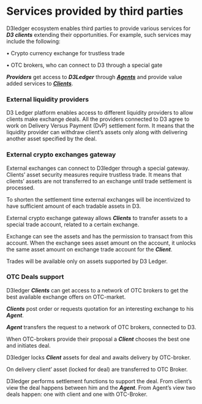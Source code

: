 # Services provided by third parties

D3ledger ecosystem enables third parties to provide various services for **_D3 clients_** extending their opportunities. For example, such services may include the following:
  
  •	Crypto currency exchange for trustless trade
  
  •	OTC brokers, who can connect to D3 through a special gate


**_Providers_** get access to **_D3Ledger_** through [**_Agents_**](https://github.com/alexeymaklakov/D3-wiki/blob/master/docs/agents.md "Agents of D3") and provide value added services to [**_Clients_**](https://github.com/alexeymaklakov/D3-wiki/blob/master/docs/clients.md "Clients of D3").

### External liquidity providers

D3 Ledger platform enables access to different liquidity providers to allow clients make exchange deals. 
All the providers connected to D3 agree to work on Delivery Versus Payment (DvP)  settlement form. It means that the liquidity provider can withdraw client’s assets only along with delivering another asset specified by the deal.

### External crypto exchanges gateway

External exchanges can connect to D3ledger through a special gateway. Clients’ asset security measures require trustless trade. It means that clients’ assets are not transferred to an exchange until trade settlement is processed. 

To shorten the settlement time external exchanges will be incentivized to have sufficient amount of each tradable assets in D3. 

External crypto exchange gateway allows **_Clients_** to transfer assets to a special trade account, related to a certain exchange. 

Exchange can see the assets and has the permission to transact from this account. When the exchange sees asset amount on the account, it unlocks the same asset amount on exchange trade account for the **_Client_**. 

Trades will be available only on assets supported by D3 Ledger.

### OTC Deals support

D3ledger **_Clients_** can get access to a network of OTC brokers to get the best available exchange offers on OTC-market. 

**_Clients_** post order or requests quotation for an interesting exchange to his **_Agent_**.

**_Agent_** transfers the request to a network of OTC brokers, connected to D3. 

When OTC-brokers provide their proposal a **_Client_** chooses the best one and initiates deal.

D3ledger locks **_Client_** assets for deal and awaits delivery by OTC-broker. 

On delivery client’ asset (locked for deal) are transferred to OTC Broker. 

D3ledger performs settlement functions to support the deal. From client’s view the deal happens between him and the **_Agent_**. From Agent’s view two deals happen: one with client and one with OTC-Broker. 


